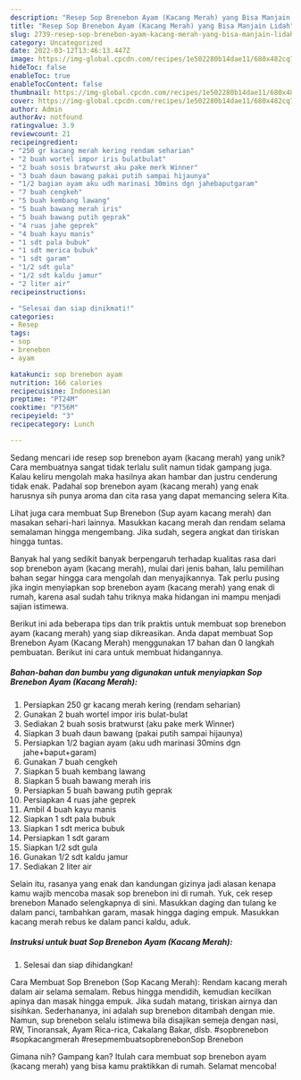 ```yaml
---
description: "Resep Sop Brenebon Ayam (Kacang Merah) yang Bisa Manjain Lidah"
title: "Resep Sop Brenebon Ayam (Kacang Merah) yang Bisa Manjain Lidah"
slug: 2739-resep-sop-brenebon-ayam-kacang-merah-yang-bisa-manjain-lidah
category: Uncategorized
date: 2022-03-12T13:46:13.447Z
image: https://img-global.cpcdn.com/recipes/1e502280b14dae11/680x482cq70/sop-brenebon-ayam-kacang-merah-foto-resep-utama.jpg
hideToc: false
enableToc: true
enableTocContent: false
thumbnail: https://img-global.cpcdn.com/recipes/1e502280b14dae11/680x482cq70/sop-brenebon-ayam-kacang-merah-foto-resep-utama.jpg
cover: https://img-global.cpcdn.com/recipes/1e502280b14dae11/680x482cq70/sop-brenebon-ayam-kacang-merah-foto-resep-utama.jpg
author: Admin
authorAv: notfound
ratingvalue: 3.9
reviewcount: 21
recipeingredient:
- "250 gr kacang merah kering rendam seharian"
- "2 buah wortel impor iris bulatbulat"
- "2 buah sosis bratwurst aku pake merk Winner"
- "3 buah daun bawang pakai putih sampai hijaunya"
- "1/2 bagian ayam aku udh marinasi 30mins dgn jahebaputgaram"
- "7 buah cengkeh"
- "5 buah kembang lawang"
- "5 buah bawang merah iris"
- "5 buah bawang putih geprak"
- "4 ruas jahe geprek"
- "4 buah kayu manis"
- "1 sdt pala bubuk"
- "1 sdt merica bubuk"
- "1 sdt garam"
- "1/2 sdt gula"
- "1/2 sdt kaldu jamur"
- "2 liter air"
recipeinstructions:

- "Selesai dan siap dinikmati!"
categories:
- Resep
tags:
- sop
- brenebon
- ayam

katakunci: sop brenebon ayam 
nutrition: 166 calories
recipecuisine: Indonesian
preptime: "PT24M"
cooktime: "PT56M"
recipeyield: "3"
recipecategory: Lunch

---
```





Sedang mencari ide resep sop brenebon ayam (kacang merah) yang unik? Cara membuatnya sangat tidak terlalu sulit namun tidak gampang juga. Kalau keliru mengolah maka hasilnya akan hambar dan justru cenderung tidak enak. Padahal sop brenebon ayam (kacang merah) yang enak harusnya sih punya aroma dan cita rasa yang dapat memancing selera Kita.





Lihat juga cara membuat Sup Brenebon (Sup ayam kacang merah) dan masakan sehari-hari lainnya. Masukkan kacang merah dan rendam selama semalaman hingga mengembang. Jika sudah, segera angkat dan tiriskan hingga tuntas.

Banyak hal yang sedikit banyak berpengaruh terhadap kualitas rasa dari sop brenebon ayam (kacang merah), mulai dari jenis bahan, lalu pemilihan bahan segar hingga cara mengolah dan menyajikannya. Tak perlu pusing jika ingin menyiapkan sop brenebon ayam (kacang merah) yang enak di rumah, karena asal sudah tahu triknya maka hidangan ini mampu menjadi sajian istimewa.






Berikut ini ada beberapa tips dan trik praktis untuk membuat sop brenebon ayam (kacang merah) yang siap dikreasikan. Anda dapat membuat Sop Brenebon Ayam (Kacang Merah) menggunakan 17 bahan dan 0 langkah pembuatan. Berikut ini cara untuk membuat hidangannya.

<!--inarticleads1-->

##### Bahan-bahan dan bumbu yang digunakan untuk menyiapkan Sop Brenebon Ayam (Kacang Merah):

1. Persiapkan 250 gr kacang merah kering (rendam seharian)
1. Gunakan 2 buah wortel impor iris bulat-bulat
1. Sediakan 2 buah sosis bratwurst (aku pake merk Winner)
1. Siapkan 3 buah daun bawang (pakai putih sampai hijaunya)
1. Persiapkan 1/2 bagian ayam (aku udh marinasi 30mins dgn jahe+baput+garam)
1. Gunakan 7 buah cengkeh
1. Siapkan 5 buah kembang lawang
1. Siapkan 5 buah bawang merah iris
1. Persiapkan 5 buah bawang putih geprak
1. Persiapkan 4 ruas jahe geprek
1. Ambil 4 buah kayu manis
1. Siapkan 1 sdt pala bubuk
1. Siapkan 1 sdt merica bubuk
1. Persiapkan 1 sdt garam
1. Siapkan 1/2 sdt gula
1. Gunakan 1/2 sdt kaldu jamur
1. Sediakan 2 liter air


Selain itu, rasanya yang enak dan kandungan gizinya jadi alasan kenapa kamu wajib mencoba masak sop brenebon ini di rumah. Yuk, cek resep brenebon Manado selengkapnya di sini. Masukkan daging dan tulang ke dalam panci, tambahkan garam, masak hingga daging empuk. Masukkan kacang merah rebus ke dalam panci kaldu, aduk. 

<!--inarticleads2-->

##### Instruksi untuk buat Sop Brenebon Ayam (Kacang Merah):


1. Selesai dan siap dihidangkan!

Cara Membuat Sop Brenebon (Sop Kacang Merah): Rendam kacang merah dalam air selama semalam. Rebus hingga mendidih, kemudian kecilkan apinya dan masak hingga empuk. Jika sudah matang, tiriskan airnya dan sisihkan. Sederhananya, ini adalah sup brenebon ditambah dengan mie. Namun, sup brenebon selalu istimewa bila disajikan semeja dengan nasi, RW, Tinoransak, Ayam Rica-rica, Cakalang Bakar, dlsb. #sopbrenebon #sopkacangmerah #resepmembuatsopbrenebonSop Brenebon 

Gimana nih? Gampang kan? Itulah cara membuat sop brenebon ayam (kacang merah) yang bisa kamu praktikkan di rumah. Selamat mencoba!
